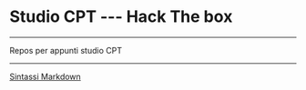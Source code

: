 # Studio CPT  --- Hack The box
---
Repos per appunti studio CPT

---

[Sintassi Markdown](https://www.markdownguide.org/basic-syntax/)